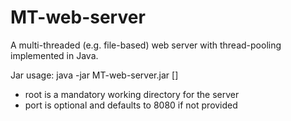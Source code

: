 # MT-web-server
A multi-threaded (e.g. file-based) web server with thread-pooling implemented in Java.

Jar usage: java -jar MT-web-server.jar <root> [<port>]
- root is a mandatory working directory for the server
- port is optional and defaults to 8080 if not provided
